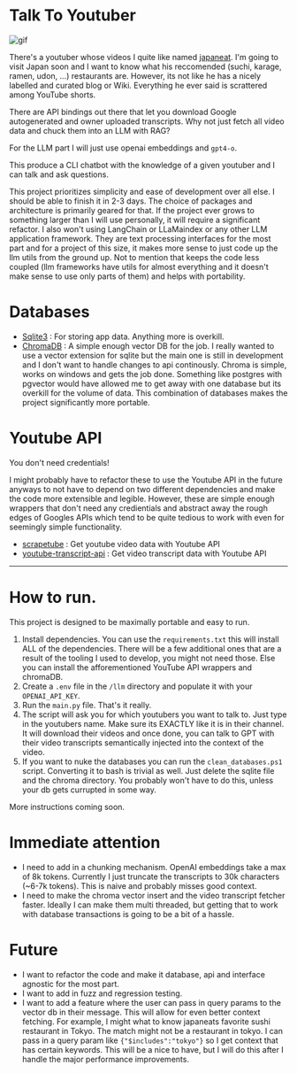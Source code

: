 # Talk To Youtuber

![gif](https://github.com/FardinAhsan146/TalkToYoutuber/blob/master/docs/talk_to_youtuber-Trim-Trimonline-video-cutter.com-ezgif.com-video-to-gif-converter.gif)

There's a youtuber whose videos I quite like named [japaneat](https://www.youtube.com/@japaneat). I'm going to visit Japan soon and I want to know what his reccomended (suchi, karage, ramen, udon, ...) restaurants are. However, its not like he has a nicely labelled and curated blog or Wiki. Everything he ever said is scrattered among YouTube shorts. 

There are API bindings out there that let you download Google autogenerated and owner uploaded transcripts. Why not just fetch all video data and chuck them into an LLM with RAG? 

For the LLM part I will just use openai embeddings and `gpt4-o`. 

This produce a CLI chatbot with the knowledge of a given youtuber and I can talk and ask questions. 

This project prioritizes simplicity and ease of development over all else. I should be able to finish it in 2-3 days. The choice of packages and architecture is primarily geared for that. If the project ever grows to something larger than I will use personally, it will require a significant refactor. I also won't using LangChain or LLaMaindex or any other LLM application framework. They are text processing interfaces for the most part and for a project of this size, it makes more sense to just code up the llm utils from the ground up. Not to mention that keeps the code less coupled (llm frameworks have utils for almost everything and it doesn't make sense to use only parts of them) and helps with portability. 

# Databases
* [Sqlite3](https://sqlite.org/) : For storing app data. Anything more is overkill. 
* [ChromaDB](https://www.trychroma.com/) : A simple enough vector DB for the job. I really wanted to use a vector extension for sqlite but the main one is still in development and I don't want to handle changes to api continously. Chroma is simple, works on windows and gets the job done. Something like postgres with pgvector would have allowed me to get away with one database but its overkill for the volume of data. This combination of databases makes the project significantly more portable. 

# Youtube API 

You don't need credentials! 

I might probably have to refactor these to use the Youtube API in the future anyways to not have to depend on two different dependencies and make the code more extensible and legible. However, these are simple enough wrappers that don't need any credientials and abstract away the rough edges of Googles APIs which tend to be quite tedious to work with even for seemingly simple functionality.  

* [scrapetube](https://scrapetube.readthedocs.io/en/latest/) : Get youtube video data with Youtube API 
* [youtube-transcript-api](https://pypi.org/project/youtube-transcript-api/) : Get video transcript data with Youtube API 

----

# How to run. 

This project is designed to be maximally portable and easy to run. 

1. Install dependencies. You can use the `requirements.txt` this will install ALL of the dependencies. There will be a few additional ones that are a result of the tooling I used to develop, you might not need those. Else you can install the afforementioned YouTube API wrappers and chromaDB. 
2. Create a `.env` file in the `/llm` directory and populate it with your `OPENAI_API_KEY`. 
3. Run the `main.py` file. That's it really. 
4. The script will ask you for which youtubers you want to talk to. Just type in the youtubers name. Make sure its EXACTLY like it is in their channel. It will download their videos and once done, you can talk to GPT with their video transcripts semantically injected into the context of the video. 
5. If you want to nuke the databases you can run the `clean_databases.ps1` script. Converting it to bash is trivial as well. Just delete the sqlite file and the chroma directory. You probably won't have to do this, unless your db gets currupted in some way. 

More instructions coming soon.

# Immediate attention 

* I need to add in a chunking mechanism. OpenAI embeddings take a max of 8k tokens. Currently I just truncate the transcripts to 30k characters (~6-7k tokens). This is naive and probably misses good context. 
* I need to make the chroma vector insert and the video transcript fetcher faster. Ideally I can make them multi threaded, but getting that to work with database transactions is going to be a bit of a hassle. 

# Future

* I want to refactor the code and make it database, api and interface agnostic for the most part. 
* I want to add in fuzz and regression testing.
* I want to add a feature where the user can pass in query params to the vector db in their message. This will allow for even better context fetching. For example, I might what to know japaneats favorite sushi restaurant in Tokyo. The match might not be a restaurant in tokyo. I can pass in a query param like `{"$includes":"tokyo"}` so I get context that has certain keywords. This will be a nice to have, but I will do this after I handle the major performance improvements.